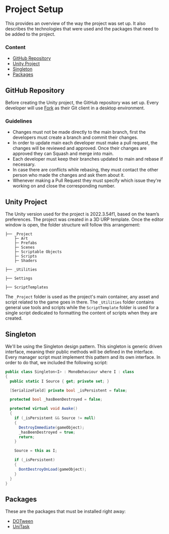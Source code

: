 # Project Setup
This provides an overview of the way the project was set up. It also describes the technologies that were used and the packages that need to be added to the project.

### Content
- [GitHub Repository](#github-repository)
- [Unity Project](#unity-project)
- [Singleton](#singleton)
- [Packages](#packages)

## GitHub Repository
Before creating the Unity project, the GitHub repository was set up. Every developer will use [Fork](https://git-fork.com/) as their Git client in a desktop environment.

### Guidelines
- Changes must not be made directly to the main branch, first the developers must create a branch and commit their changes.
- In order to update main each developer must make a pull request, the changes will be reviewed and approved. Once their changes are approved they can Squash and merge into main.
- Each developer must keep their branches updated to main and rebase if necessary.
- In case there are conflicts while rebasing, they must contact the other person who made the changes and ask them about it.
- Whenever making a Pull Request they must specify which issue they're working on and close the corresponding number.

## Unity Project
The Unity version used for the project is 2022.3.54f1, based on the team’s preferences. The project was created in a 3D URP template. Once the editor window is open, the folder structure will follow this arrangement:
```
├── _Project
    ├─ Art
    ├─ Prefabs
    ├─ Scenes
    ├─ Scriptable Objects
    ├─ Scripts
    ├─ Shaders

├── _Utilities

├── Settings

├── ScriptTemplates
```
The `_Project` folder is used as the project's main container, any asset and script related to the game goes in there. The `_Utilities` folder contains general use tools and scripts while the `ScriptTemplate` folder is used for a single script dedicated to formatting the content of scripts when they are created.

## Singleton
We'll be using the Singleton design pattern. This singleton is generic driven interface, meaning their public methods will be defined in the interface. Every manager script must implement this pattern and its own interface. In order to do that, we included the following script:
```csharp
public class Singleton<I> : MonoBehaviour where I : class
{
  public static I Source { get; private set; }

  [SerializeField] private bool _isPersistent = false;

  protected bool _hasBeenDestroyed = false;

  protected virtual void Awake()
  {
    if (_isPersistent && Source != null)
    {
      DestroyImmediate(gameObject);
      _hasBeenDestroyed = true;
      return;
    }

    Source = this as I;

    if (_isPersistent)
    {
      DontDestroyOnLoad(gameObject);
    }
  }
}
```

## Packages
These are the packages that must be installed right away:
- [DOTween](https://assetstore.unity.com/packages/tools/animation/dotween-hotween-v2-27676)
- [UniTask](https://github.com/Cysharp/UniTask)
